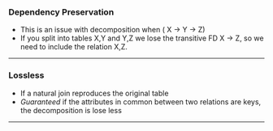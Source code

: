 ### Dependency Preservation
- This is an issue with decomposition when ( X -> Y -> Z)
- If you split into tables X,Y and Y,Z we lose the transitive FD X -> Z, so we need to include the relation X,Z.
---
### Lossless
- If a natural join reproduces the original table 
- *Guaranteed* if the attributes in common between two relations are keys, the decomposition is lose less
--- 

